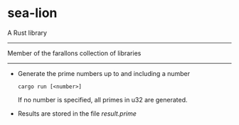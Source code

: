 # sea-lion
A Rust library 

---

Member of the farallons collection of libraries

---

- Generate the prime numbers up to and including a number       

      cargo run [<number>]
      
  If no number is specified, all primes in u32 are generated.
    
- Results are stored in the file _result.prime_

      

